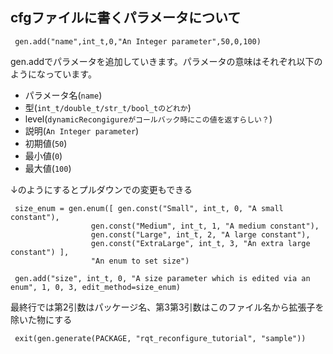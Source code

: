 ## cfgファイルに書くパラメータについて
```
 gen.add("name",int_t,0,"An Integer parameter",50,0,100)
```
gen.addでパラメータを追加していきます。パラメータの意味はそれぞれ以下のようになっています。
- パラメータ名(`name`)
- 型(`int_t/double_t/str_t/bool_tのどれか`)
- level(`dynamicRecongigureがコールバック時にこの値を返すらしい？`)
- 説明(`An Integer parameter`)
- 初期値(`50`)
- 最小値(`0`)
- 最大値(`100`)

↓のようにするとプルダウンでの変更もできる
```
 size_enum = gen.enum([ gen.const("Small", int_t, 0, "A small constant"),
                  gen.const("Medium", int_t, 1, "A medium constant"),
                  gen.const("Large", int_t, 2, "A large constant"),
                  gen.const("ExtraLarge", int_t, 3, "An extra large constant") ],
                  "An enum to set size")
```

```
 gen.add("size", int_t, 0, "A size parameter which is edited via an enum", 1, 0, 3, edit_method=size_enum)
```

最終行では第2引数はパッケージ名、第3第3引数はこのファイル名から拡張子を除いた物にする
```
 exit(gen.generate(PACKAGE, "rqt_reconfigure_tutorial", "sample"))
```
